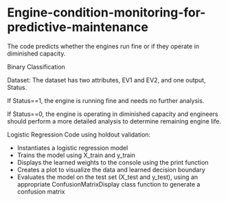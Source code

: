 # Engine-condition-monitoring-for-predictive-maintenance
The code predicts whether the engines run fine or if they operate in diminished capacity.



Binary Classification 

Dataset: 
The dataset has two attributes, EV1 and EV2, and one output, Status.

If Status==1, the engine is running fine and needs no further analysis. 

If Status==0, the engine is operating in diminished capacity and engineers should perform a more detailed analysis to determine remaining engine life. 

 
Logistic Regression Code using holdout validation:

- Instantiates a logistic regression model
- Trains the model using X_train and y_train
- Displays the learned weights to the console using the print function
- Creates a plot to visualize the data and learned decision boundary
- Evaluates the model on the test set (X_test and y_test), using an appropriate ConfusionMatrixDisplay class function to generate a confusion matrix 
